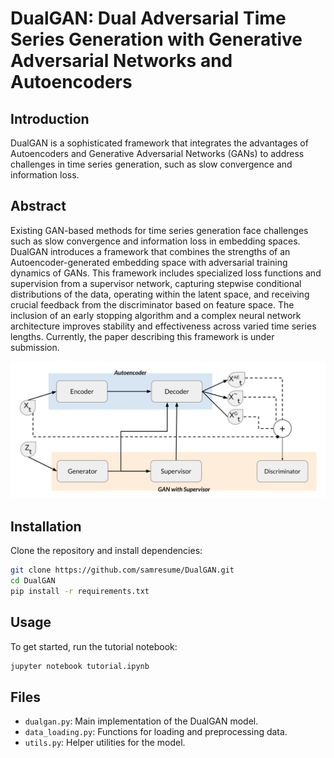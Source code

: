 
# DualGAN: Dual Adversarial Time Series Generation with Generative Adversarial Networks and Autoencoders

## Introduction
DualGAN is a sophisticated framework that integrates the advantages of Autoencoders and Generative Adversarial Networks (GANs) to address challenges in time series generation, such as slow convergence and information loss.

## Abstract
Existing GAN-based methods for time series generation face challenges such as slow convergence and information loss in embedding spaces. DualGAN introduces a framework that combines the strengths of an Autoencoder-generated embedding space with adversarial training dynamics of GANs. This framework includes specialized loss functions and supervision from a supervisor network, capturing stepwise conditional distributions of the data, operating within the latent space, and receiving crucial feedback from the discriminator based on feature space. The inclusion of an early stopping algorithm and a complex neural network architecture improves stability and effectiveness across varied time series lengths. Currently, the paper describing this framework is under submission.

<img src="dualgan.svg" width="600" alt="DualGAN Architecture" title="DualGAN Architecture">


## Installation
Clone the repository and install dependencies:
```bash
git clone https://github.com/samresume/DualGAN.git
cd DualGAN
pip install -r requirements.txt
```

## Usage
To get started, run the tutorial notebook:
```bash
jupyter notebook tutorial.ipynb
```

## Files
- `dualgan.py`: Main implementation of the DualGAN model.
- `data_loading.py`: Functions for loading and preprocessing data.
- `utils.py`: Helper utilities for the model.


